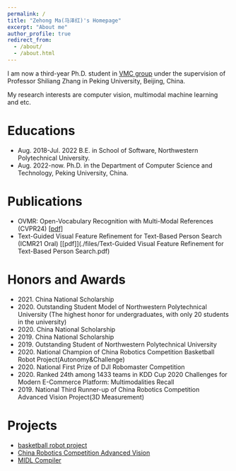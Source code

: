 ```yaml
---
permalink: /
title: "Zehong Ma(马泽红)'s Homepage"
excerpt: "About me"
author_profile: true
redirect_from: 
  - /about/
  - /about.html
---
```


I am now a third-year Ph.D. student in [VMC group](http://www.pkuvmc.com/) under the supervision of Professor Shiliang Zhang in Peking University, Beijing, China. 

My research interests are computer vision, multimodal machine learning and etc.

Educations
======
* Aug. 2018-Jul. 2022 B.E. in School of Software, Northwestern Polytechnical University.
* Aug. 2022-now. Ph.D. in the Department of Computer Science and Technology, Peking University, China.

# Publications
+ OVMR: Open-Vocabulary Recognition with Multi-Modal References (CVPR24) [[pdf]](https://arxiv.org/pdf/2406.04675)
+ Text-Guided Visual Feature Refinement for Text-Based Person Search (ICMR21 Oral)  [[pdf]](./files/Text-Guided Visual Feature Refinement for Text-Based Person Search.pdf)

Honors and Awards
======
* 2021\. China National Scholarship
* 2020\. Outstanding Student Model of Northwestern Polytechnical University (The highest honor for undergraduates, with only 20 students in the university)
* 2020\. China National Scholarship
* 2019\. China National Scholarship
* 2019\. Outstanding Student of Northwestern Polytechnical University
* 2020\. National Champion of China Robotics Competition Basketball Robot Project(Autonomy&Challenge) 
* 2020\. National First Prize of DJI Robomaster Competition 
* 2020\. Ranked 24th among 1433 teams in KDD Cup 2020 Challenges for Modern E-Commerce Platform: Multimodalities Recall
* 2019\. National Third Runner-up of China Robotics Competition Advanced Vision Project(3D Measurement)

Projects
======
  * [basketball robot project](https://github.com/Zehong-Ma/nwpu_20_basketball_robot)
  * [China Robotics Competition Advanced Vision](https://github.com/Zehong-Ma/nwpu_19_advanced_vision)
  * [MIDL Compiler](https://github.com/Zehong-Ma/MIDL_compiler)
